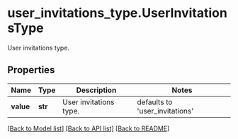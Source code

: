 # user_invitations_type.UserInvitationsType

User invitations type.
## Properties
Name | Type | Description | Notes
------------ | ------------- | ------------- | -------------
**value** | **str** | User invitations type. | defaults to 'user_invitations'

[[Back to Model list]](README.md#documentation-for-models) [[Back to API list]](README.md#documentation-for-api-endpoints) [[Back to README]](README.md)


